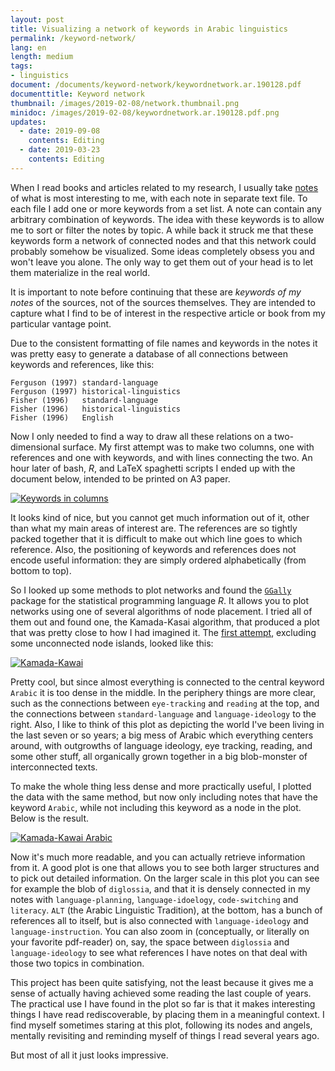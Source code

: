 ```yaml
---
layout: post
title: Visualizing a network of keywords in Arabic linguistics
permalink: /keyword-network/
lang: en
length: medium
tags: 
- linguistics
document: /documents/keyword-network/keywordnetwork.ar.190128.pdf
documenttitle: Keyword network
thumbnail: /images/2019-02-08/network.thumbnail.png
minidoc: /images/2019-02-08/keywordnetwork.ar.190128.pdf.png
updates: 
  - date: 2019-09-08
    contents: Editing
  - date: 2019-03-23
    contents: Editing
---
```


When I read books and articles related to my research, I usually take [notes](/reading-notes-on-github/) of what is most interesting to me, with each note in separate text file. To each file I add one or more keywords from a set list. A note can contain any arbitrary combination of keywords. The idea with these keywords is to allow me to sort or filter the notes by topic. A while back it struck me that these keywords form a network of connected nodes and that this network could probably somehow be visualized. Some ideas completely obsess you and won't leave you alone. The only way to get them out of your head is to let them materialize in the real world.

It is important to note before continuing that these are *keywords of my notes* of the sources, not of the sources themselves. They are intended to capture what I find to be of interest in the respective article or book from my particular vantage point.

Due to the consistent formatting of file names and keywords in the notes it was pretty easy to generate a database of all connections between keywords and references, like this:

```
Ferguson (1997)	standard-language
Ferguson (1997)	historical-linguistics
Fisher (1996) 	standard-language
Fisher (1996) 	historical-linguistics
Fisher (1996) 	English
```

Now I only needed to find a way to draw all these relations on a two-dimensional surface. My first attempt was to make two columns, one with references and one with keywords, and with lines connecting the two. An hour later of bash, *R*, and LaTeX spaghetti scripts I ended up with the document below, intended to be printed on A3 paper.

[![Keywords in columns](/images/2019-02-08/tikz.tex.pdf.png)](/documents/keyword-network/tikz.tex.pdf)

It looks kind of nice, but you cannot get much information out of it, other than what my main areas of interest are. The references are so tightly packed together that it is difficult to make out which line goes to which reference. Also, the positioning of keywords and references does not encode useful information: they are simply ordered alphabetically (from bottom to top).

So I looked up some methods to plot networks and found the [`GGally`](https://cran.r-project.org/web/packages/GGally/index.html) package for the statistical programming language&nbsp;*R*. It allows you to plot networks using one of several algorithms of node placement. I tried all of them out and found one, the Kamada-Kasai algorithm, that produced a plot that was pretty close to how I had imagined it. The [first attempt](/documents/keyword-network/kamadakawai.pdf), excluding some unconnected node islands, looked like this:

[![Kamada-Kawai](/images/2019-02-08/kamadakawai.pdf.png)](/documents/keyword-network/kamadakawai.pdf)

Pretty cool, but since almost everything is connected to the central keyword `Arabic` it is too dense in the middle. In the periphery things are more clear, such as the connections between `eye-tracking` and `reading` at the top, and the connections between `standard-language` and `language-ideology` to the right. Also, I like to think of this plot as depicting the world I've been living in the last seven or so years; a big mess of Arabic which everything centers around, with outgrowths of language ideology, eye tracking, reading, and some other stuff, all organically grown together in a big blob-monster of interconnected texts.

To make the whole thing less dense and more practically useful, I plotted the data with the same method, but now only including notes that have the keyword `Arabic`, while not including this keyword as a node in the plot. Below is the result.

[![Kamada-Kawai Arabic](/images/2019-02-08/keywordnetwork.ar.190128.pdf.png)](/documents/keyword-network/keywordnetwork.ar.190128.pdf)

Now it's much more readable, and you can actually retrieve information from it. A good plot is one that allows you to see both larger structures and to pick out detailed information. On the larger scale in this plot you can see for example the blob of `diglossia`, and that it is densely connected in my notes with `language-planning`, `language-idoelogy`, `code-switching` and `literacy`. `ALT` (the Arabic Linguistic Tradition), at the bottom, has a bunch of references all to itself, but is also connected with `language-ideology` and `language-instruction`. You can also zoom in (conceptually, or literally on your favorite pdf-reader) on, say, the space between `diglossia` and `language-ideology` to see what references I have notes on that deal with those two topics in combination.

This project has been quite satisfying, not the least because it gives me a sense of actually having achieved some reading the last couple of years. The practical use I have found in the plot so far is that it makes interesting things I have read rediscoverable, by placing them in a meaningful context. I find myself sometimes staring at this plot, following its nodes and angels, mentally revisiting and reminding myself of things I read several years ago.

But most of all it just looks impressive.
